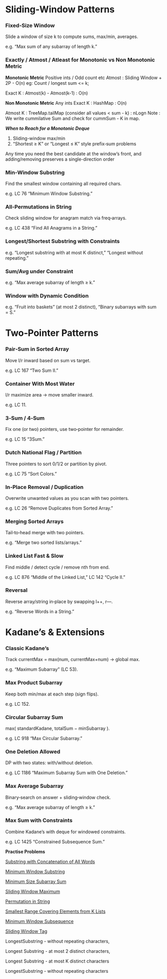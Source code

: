 
# Sliding‑Window Patterns

### Fixed‑Size Window
Slide a window of size k to compute sums, max/min, averages.

e.g. “Max sum of any subarray of length k.”


### Exactly / Atmost / Atleast for Monotonic vs Non Monotonic Metric
**Monotonic Metric**
  Positive ints / Odd count etc
  Atmost : Sliding Window + 2P - O(n)
    eg: Count / longest sum <= k;

  Exact K  : Atmost(k) - Atmost(k-1) : O(n)

**Non Monotonic Metric**
Any ints
Exact K : HashMap : O(n)

Atmost K : TreeMap.tailMap (consider all values < sum - k) : nLogn
Note : We write cummilative Sum and check for cummSum - K in map. 

***When to Reach for a Monotonic Deque***

1. Sliding-window max/min
2. “Shortest ≥ K” or “Longest ≤ K” style prefix‐sum problems

Any time you need the best candidate at the window’s front, and adding/removing preserves a single-direction order


### Min‑Window Substring
Find the smallest window containing all required chars.

e.g. LC 76 “Minimum Window Substring.”

### All‑Permutations in String
Check sliding window for anagram match via freq‑arrays.

e.g. LC 438 “Find All Anagrams in a String.”

### Longest/Shortest Substring with Constraints
e.g. “Longest substring with at most K distinct,” “Longest without repeating.”

### Sum/Avg under Constraint
e.g. “Max average subarray of length ≥ k.”

### Window with Dynamic Condition
e.g. “Fruit into baskets” (at most 2 distinct), “Binary subarrays with sum = S.”


# Two‑Pointer Patterns

### Pair‑Sum in Sorted Array
Move l/r inward based on sum vs target.

e.g. LC 167 “Two Sum II.”

### Container With Most Water
l/r maximize area → move smaller inward.

e.g. LC 11.

### 3‑Sum / 4‑Sum
Fix one (or two) pointers, use two‑pointer for remainder.

e.g. LC 15 “3Sum.”

### Dutch National Flag / Partition
Three pointers to sort 0/1/2 or partition by pivot.

e.g. LC 75 “Sort Colors.”

### In‑Place Removal / Duplication
Overwrite unwanted values as you scan with two pointers.

e.g. LC 26 “Remove Duplicates from Sorted Array.”

### Merging Sorted Arrays
Tail‑to‑head merge with two pointers.

e.g. “Merge two sorted lists/arrays.”

### Linked List Fast & Slow
Find middle / detect cycle / remove nth from end.

e.g. LC 876 “Middle of the Linked List,” LC 142 “Cycle II.”

### Reversal
Reverse array/string in‑place by swapping l++, r––.

e.g. “Reverse Words in a String.”

# Kadane’s & Extensions

### Classic Kadane’s
Track currentMax = max(num, currentMax+num) → global max.

e.g. “Maximum Subarray” (LC 53).

### Max Product Subarray
Keep both min/max at each step (sign flips).

e.g. LC 152.

### Circular Subarray Sum
max( standardKadane, totalSum − minSubarray ).

e.g. LC 918 “Max Circular Subarray.”

### One Deletion Allowed
DP with two states: with/without deletion.

e.g. LC 1186 “Maximum Subarray Sum with One Deletion.”

### Max Average Subarray
Binary‑search on answer + sliding‑window check.

e.g. “Max average subarray of length ≥ k.”

### Max Sum with Constraints
Combine Kadane’s with deque for windowed constraints.

e.g. LC 1425 “Constrained Subsequence Sum.”


**Practise Problems**

[Substring with Concatenation of All Words](https://leetcode.com/problems/substring-with-concatenation-of-all-words/description/)

[Minimum Window Substring](https://leetcode.com/problems/minimum-window-substring/description/)

[Minimum Size Subarray Sum](https://leetcode.com/problems/minimum-size-subarray-sum/description/)

[Sliding Window Maximum](https://leetcode.com/problems/sliding-window-maximum/description/)

[Permutation in String](https://leetcode.com/problems/permutation-in-string/description/)

[Smallest Range Covering Elements from K Lists](https://leetcode.com/problems/smallest-range-covering-elements-from-k-lists/description/)

[Minimum Window Subsequence](https://leetcode.com/problems/minimum-window-subsequence/description/)

[Sliding Window Tag](https://leetcode.com/tag/sliding-window/)



LongestSubstring - without repeating characters,

Longest Substring - at most 2 distinct characters,

Longest Substring - at most K distinct characters

LongestSubstring - without repeating characters



